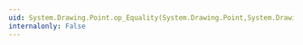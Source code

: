 ```yaml
---
uid: System.Drawing.Point.op_Equality(System.Drawing.Point,System.Drawing.Point)
internalonly: False
---
```

